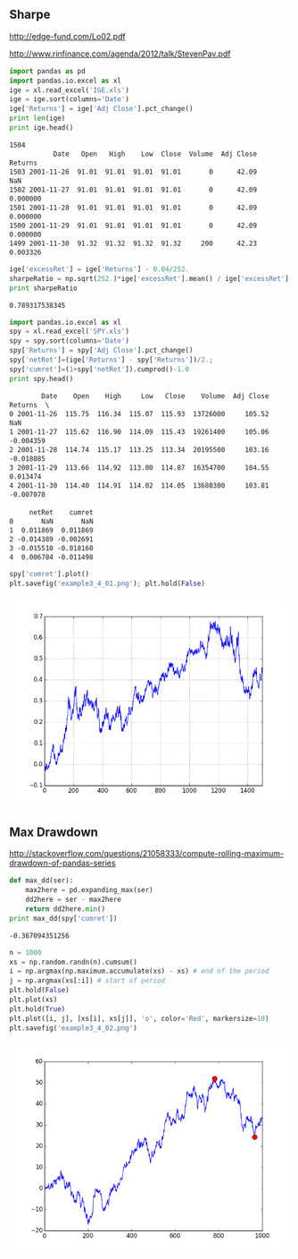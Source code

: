 
## Sharpe

http://edge-fund.com/Lo02.pdf

http://www.rinfinance.com/agenda/2012/talk/StevenPav.pdf

```python
import pandas as pd
import pandas.io.excel as xl
ige = xl.read_excel('IGE.xls')
ige = ige.sort(columns='Date')
ige['Returns'] = ige['Adj Close'].pct_change()
print len(ige)
print ige.head()
```

```text
1504
           Date   Open   High    Low  Close  Volume  Adj Close   Returns
1503 2001-11-26  91.01  91.01  91.01  91.01       0      42.09       NaN
1502 2001-11-27  91.01  91.01  91.01  91.01       0      42.09  0.000000
1501 2001-11-28  91.01  91.01  91.01  91.01       0      42.09  0.000000
1500 2001-11-29  91.01  91.01  91.01  91.01       0      42.09  0.000000
1499 2001-11-30  91.32  91.32  91.32  91.32     200      42.23  0.003326
```

```python
ige['excessRet'] = ige['Returns'] - 0.04/252.
sharpeRatio = np.sqrt(252.)*ige['excessRet'].mean() / ige['excessRet'].std()
print sharpeRatio
```

```text
0.789317538345
```

```python
import pandas.io.excel as xl
spy = xl.read_excel('SPY.xls')
spy = spy.sort(columns='Date')
spy['Returns'] = spy['Adj Close'].pct_change()
spy['netRet']=(ige['Returns'] - spy['Returns'])/2.;
spy['cumret']=(1+spy['netRet']).cumprod()-1.0
print spy.head()
```

```text
        Date    Open    High     Low   Close    Volume  Adj Close   Returns  \
0 2001-11-26  115.75  116.34  115.07  115.93  13726000     105.52       NaN   
1 2001-11-27  115.62  116.90  114.09  115.43  19261400     105.06 -0.004359   
2 2001-11-28  114.74  115.17  113.25  113.34  20195500     103.16 -0.018085   
3 2001-11-29  113.66  114.92  113.00  114.87  16354700     104.55  0.013474   
4 2001-11-30  114.40  114.91  114.02  114.05  13680300     103.81 -0.007078   

     netRet    cumret  
0       NaN       NaN  
1  0.011869  0.011869  
2 -0.014389 -0.002691  
3 -0.015510 -0.018160  
4  0.006784 -0.011498  
```

```python
spy['cumret'].plot()
plt.savefig('example3_4_01.png'); plt.hold(False)
```

![](example3_4_01.png)


## Max Drawdown

http://stackoverflow.com/questions/21058333/compute-rolling-maximum-drawdown-of-pandas-series

```python
def max_dd(ser):
    max2here = pd.expanding_max(ser)
    dd2here = ser - max2here
    return dd2here.min()
print max_dd(spy['cumret'])
```

```text
-0.367094351256
```

```python
n = 1000
xs = np.random.randn(n).cumsum()
i = np.argmax(np.maximum.accumulate(xs) - xs) # end of the period
j = np.argmax(xs[:i]) # start of period
plt.hold(False)
plt.plot(xs)
plt.hold(True)
plt.plot([i, j], [xs[i], xs[j]], 'o', color='Red', markersize=10)
plt.savefig('example3_4_02.png')
```

![](example3_4_02.png)



































